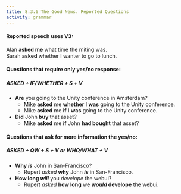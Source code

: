 ```yaml
---
title: 8.3.6 The Good News. Reported Questions
activity: grammar
---
```


#### Reported speech uses V3:<br>
Alan **asked me** what time the miting was. <br>
Sarah **asked** whether I wanter to go to lunch.


#### Questions that require only yes/no response: 
##### ASKED + IF/WHETHER + S + V
- **Are** you going to the Unity conference in Amsterdam?
  - Mike **asked** me **whether** I **was** going to the Unity conference.
  - Mike **asked** me **if** I **was** going to the Unity conference.
- **Did** John **buy** that asset?
  - Mike **asked** me **if** John **had bought** that asset?


#### Questions that ask for more information the yes/no:
##### ASKED + QW + S + V or WHO/WHAT + V
- **Why _is_** John in San-Francisco?<br>
  - Rupert _asked_ **why** John **_is_** in San-Francisco.
- **How long _will_** you _develope_ the webui?
  - Rupert _asked_ **how long** we **_would_ develope** the webui.
